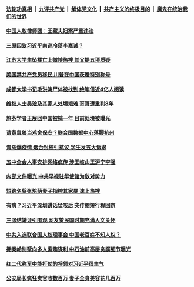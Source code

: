 

####  [法轮功真相](../../../../basic/blob/master/README.md?t=10162031) &nbsp;|&nbsp; [九评共产党](../../../../9ping.md/blob/master/README.md?t=10162031) &nbsp;|&nbsp; [解体党文化](../../../../jtdwh.md/blob/master/README.md?t=10162031)  &nbsp;|&nbsp; [共产主义的终极目的](../../../../gczydzjmd.md/blob/master/README.md?t=10162031) &nbsp;|&nbsp; [魔鬼在统治我们的世界](../../../../mgztzwmdsj.md/blob/master/README.md?t=10162031) 

#### [中国人权律师团：王藏夫妇案严重违法](../pages/soh5/432772.md?t=10162031) 
#### [三原因致习近平南巡冷落李嘉诚？](../pages/soh5/432769.md?t=10162031) 
#### [江苏大学生坠楼亡上微博热搜 其父提五项质疑 ](../pages/soh5/432763.md?t=10162031) 
#### [美国禁共产党员移民 川普在中国获赠特别称号](../pages/soh5/432739.md?t=10162031) 
#### [成都大学书记毛洪涛尸体被找到 绝笔信近4亿人阅读](../pages/soh5/432718.md?t=10162031) 
#### [维权人士吴淦及其家人处境艰难 哥哥遭重判8年](../pages/soh5/432721.md?t=10162031) 
#### [旅芬学者王展回中国被捕一年  目前处境被曝光](../pages/soh5/432694.md?t=10162031) 
#### [请黄鼠狼当鸡舍保安？联合国数据中心落脚杭州](../pages/soh5/432661.md?t=10162031) 
#### [青岛爆疫情 烟台封校引抗议 学生发五大诉求](../pages/soh5/432610.md?t=10162031) 
#### [五中全会人事安排网络疯传 涉王岐山王沪宁李强](../pages/soh5/432595.md?t=10162031) 
#### [内部文件曝光 中共早视驻华使馆为敌对势力](../pages/soh5/432589.md?t=10162031) 
#### [短跑名将张培萌妻子指控其家暴 速上热搜 ](../pages/soh5/432415.md?t=10162031) 
#### [有病？习近平深圳讲话猛咳后 突传缩短行程回京](../pages/soh5/432430.md?t=10162031) 
#### [三张结婚证引围观 网友赞民国时期充满人文关怀](../pages/soh5/432421.md?t=10162031) 
#### [中共入选联合国人权理事会 中国老百姓不知人权？](../pages/soh5/432412.md?t=10162031) 
#### [拥秦岭别墅向多人索贿谋利 中石油前高层贪腐细节曝光](../pages/soh5/432373.md?t=10162031) 
#### [红二代称军中能打仗的将领对习近平很生气](../pages/soh5/432379.md?t=10162031) 
#### [公安局长疯狂卖官收数百万 妻子全身美容花几百万](../pages/soh5/432367.md?t=10162031) 
